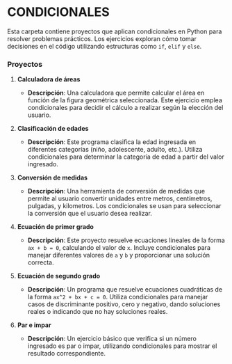 # CONDICIONALES

Esta carpeta contiene proyectos que aplican condicionales en Python para resolver problemas prácticos. Los ejercicios exploran cómo tomar decisiones en el código utilizando estructuras como `if`, `elif` y `else`.

### Proyectos

1. **Calculadora de áreas**

   - **Descripción**: Una calculadora que permite calcular el área en función de la figura geométrica seleccionada. Este ejercicio emplea condicionales para decidir el cálculo a realizar según la elección del usuario.

2. **Clasificación de edades**

   - **Descripción**: Este programa clasifica la edad ingresada en diferentes categorías (niño, adolescente, adulto, etc.). Utiliza condicionales para determinar la categoría de edad a partir del valor ingresado.

3. **Conversión de medidas**

   - **Descripción**: Una herramienta de conversión de medidas que permite al usuario convertir unidades entre metros, centímetros, pulgadas, y kilometros. Los condicionales se usan para seleccionar la conversión que el usuario desea realizar.

4. **Ecuación de primer grado**

   - **Descripción**: Este proyecto resuelve ecuaciones lineales de la forma `ax + b = 0`, calculando el valor de `x`. Incluye condicionales para manejar diferentes valores de `a` y `b` y proporcionar una solución correcta.

5. **Ecuación de segundo grado**

   - **Descripción**: Un programa que resuelve ecuaciones cuadráticas de la forma `ax^2 + bx + c = 0`. Utiliza condicionales para manejar casos de discriminante positivo, cero y negativo, dando soluciones reales o indicando que no hay soluciones reales.

6. **Par e impar**

   - **Descripción**: Un ejercicio básico que verifica si un número ingresado es par o impar, utilizando condicionales para mostrar el resultado correspondiente.
